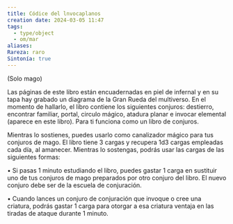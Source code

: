 ```yaml
---
title: Códice del lnvocaplanos
creation date: 2024-03-05 11:47
tags:
  - type/object
  - om/mar
aliases: 
Rareza: raro
Sintonía: true
---
```

(Solo mago)

Las páginas de este libro están encuadernadas en piel de infernal y en su tapa hay grabado un diagrama de la Gran Rueda del multiverso. En el momento de hallarlo, el libro contiene los siguientes conjuros: destierro, encontrar familiar, portal, circulo mágico, atadura planar e invocar elemental (aparece en este libro). Para ti funciona como un libro de conjuros.

Mientras lo sostienes, puedes usarlo como canalizador mágico para tus conjuros de mago.
El libro tiene 3 cargas y recupera 1d3 cargas empleadas cada día, al amanecer. Mientras lo sostengas, podrás usar las cargas de las siguientes formas:

• Si pasas 1 minuto estudiando el libro, puedes gastar 1 carga en sustituir uno de tus conjuros de mago preparados por otro conjuro del libro. El nuevo conjuro debe ser de la escuela de conjuración.

• Cuando lances un conjuro de conjuración que invoque o cree una criatura, podrás gastar 1 carga para otorgar a esa criatura ventaja en las tiradas de ataque durante 1 minuto.